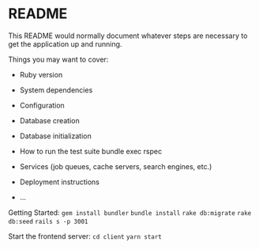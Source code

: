# README

This README would normally document whatever steps are necessary to get the
application up and running.

Things you may want to cover:

* Ruby version

* System dependencies

* Configuration

* Database creation

* Database initialization

* How to run the test suite
bundle exec rspec

* Services (job queues, cache servers, search engines, etc.)

* Deployment instructions

* ...

Getting Started:
```gem install bundler```
```bundle install```
```rake db:migrate```
```rake db:seed```
```rails s -p 3001```

Start the frontend server:
```cd client```
```yarn start```
